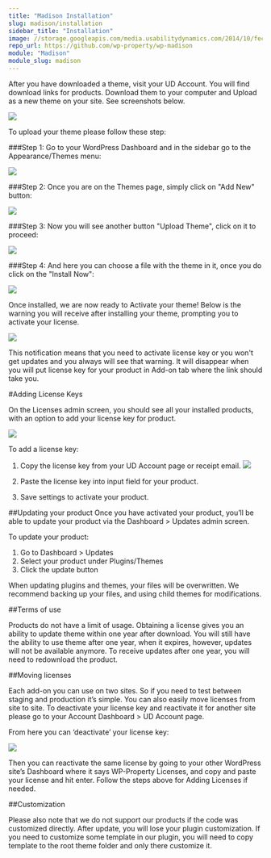 ```yaml
---
title: "Madison Installation"
slug: madison/installation
sidebar_title: "Installation"
image: //storage.googleapis.com/media.usabilitydynamics.com/2014/10/fecdb66f-wpproperty-theme-madison-icon-300x300.png
repo_url: https://github.com/wp-property/wp-madison
module: "Madison"
module_slug: madison
---
```


After you have downloaded a theme, visit your UD Account. You will find download links for products. Download them to your computer and Upload as a new theme on your site. See screenshots below.

![](https://storage.googleapis.com/media.usabilitydynamics.com/2016/10/dcab0b93c1a44436ad8fea08990bc1c7.png)

To upload your theme please follow these step: 

###Step 1: Go to your WordPress Dashboard and in the sidebar go to the Appearance/Themes menu:

![](https://storage.googleapis.com/media.usabilitydynamics.com/2016/07/Screenshot-18.png) 

###Step 2: Once you are on the Themes page, simply click on "Add New" button: 

![](https://storage.googleapis.com/media.usabilitydynamics.com/2016/07/Screenshot-23.png)

###Step 3: Now you will see another button "Upload Theme", click on it to proceed:

![](https://storage.googleapis.com/media.usabilitydynamics.com/2016/07/upload.png)

###Step 4: And here you can choose a file with the theme in it, once you do click on the "Install Now":

![](https://storage.googleapis.com/media.usabilitydynamics.com/2016/07/Screenshot-23-1.png)

Once installed, we are now ready to Activate your theme!
Below is the warning you will receive after installing your theme, prompting you to activate your license. 

![](https://storage.googleapis.com/media.usabilitydynamics.com/2016/07/Screenshot-21.png)

This notification means that you need to activate license key or you won't get updates and you always will see that warning. It will disappear when you will put license key for your product in Add-on tab where the link should take you. 

#Adding License Keys

On the Licenses admin screen, you should see all your installed products, with an option to add your license key for product.

![](https://storage.googleapis.com/media.usabilitydynamics.com/2016/07/Screenshot-22.png)

To add a license key:

1. Copy the license key from your UD Account page or receipt email.
![](https://storage.googleapis.com/media.usabilitydynamics.com/2016/07/Screenshot-24-650x63.png)

2. Paste the license key into input field for your product.

3. Save settings to activate your product.


##Updating your product
Once you have activated your product, you’ll be able to update your product via the Dashboard > Updates admin screen.

To update your product:

1. Go to Dashboard > Updates
2. Select your product under Plugins/Themes
3. Click the update button

When updating plugins and themes, your files will be overwritten. We recommend backing up your files, and using child themes for modifications.

##Terms of use 

Products do not have a limit of usage. Obtaining a license gives you an ability to update theme within one year after download. You will still have the ability to use theme after one year, when it expires, however, updates will not be available anymore. To receive updates after one year, you will need to redownload the product. 


##Moving licenses

Each add-on you can use on two sites. So if you need to test between staging and production it’s simple. You can also easily move licenses from site to site. To deactivate your license key and reactivate it for another site please go to your Account Dashboard > UD Account page.

From here you can ‘deactivate’ your license key:

![](https://storage.googleapis.com/media.usabilitydynamics.com/2016/07/Screenshot-17.png)

Then you can reactivate the same license by going to your other WordPress site’s Dashboard where it says WP-Property Licenses, and copy and paste your license and hit enter. Follow the steps above for Adding Licenses if needed. 

##Customization

Please also note that we do not support our products if the code was customized directly. After update, you will lose your plugin customization. If you need to customize some template in our plugin, you will need to copy template to the root theme folder and only there customize it.